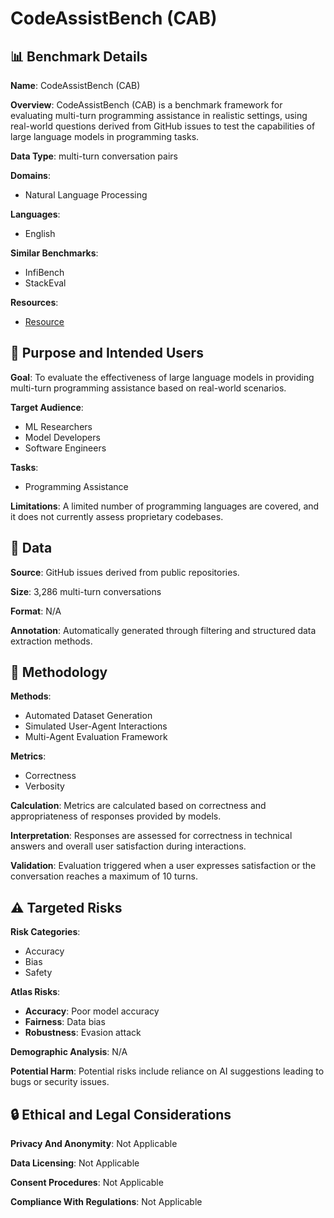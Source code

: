 # CodeAssistBench (CAB)

## 📊 Benchmark Details

**Name**: CodeAssistBench (CAB)

**Overview**: CodeAssistBench (CAB) is a benchmark framework for evaluating multi-turn programming assistance in realistic settings, using real-world questions derived from GitHub issues to test the capabilities of large language models in programming tasks.

**Data Type**: multi-turn conversation pairs

**Domains**:
- Natural Language Processing

**Languages**:
- English

**Similar Benchmarks**:
- InfiBench
- StackEval

**Resources**:
- [Resource](https://anonymous.4open.science/r/CAB-CBA3/)

## 🎯 Purpose and Intended Users

**Goal**: To evaluate the effectiveness of large language models in providing multi-turn programming assistance based on real-world scenarios.

**Target Audience**:
- ML Researchers
- Model Developers
- Software Engineers

**Tasks**:
- Programming Assistance

**Limitations**: A limited number of programming languages are covered, and it does not currently assess proprietary codebases.

## 💾 Data

**Source**: GitHub issues derived from public repositories.

**Size**: 3,286 multi-turn conversations

**Format**: N/A

**Annotation**: Automatically generated through filtering and structured data extraction methods.

## 🔬 Methodology

**Methods**:
- Automated Dataset Generation
- Simulated User-Agent Interactions
- Multi-Agent Evaluation Framework

**Metrics**:
- Correctness
- Verbosity

**Calculation**: Metrics are calculated based on correctness and appropriateness of responses provided by models.

**Interpretation**: Responses are assessed for correctness in technical answers and overall user satisfaction during interactions.

**Validation**: Evaluation triggered when a user expresses satisfaction or the conversation reaches a maximum of 10 turns.

## ⚠️ Targeted Risks

**Risk Categories**:
- Accuracy
- Bias
- Safety

**Atlas Risks**:
- **Accuracy**: Poor model accuracy
- **Fairness**: Data bias
- **Robustness**: Evasion attack

**Demographic Analysis**: N/A

**Potential Harm**: Potential risks include reliance on AI suggestions leading to bugs or security issues.

## 🔒 Ethical and Legal Considerations

**Privacy And Anonymity**: Not Applicable

**Data Licensing**: Not Applicable

**Consent Procedures**: Not Applicable

**Compliance With Regulations**: Not Applicable
